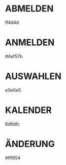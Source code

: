 # ABMELDEN

ff4d4d

# ANMELDEN

#4ef57b

# AUSWAHLEN

e0e0e0

# KALENDER

6d6dfc

# ÄNDERUNG

#fff654

